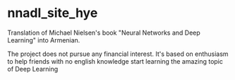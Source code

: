 # nnadl_site_hye
Translation of Michael Nielsen's book "Neural Networks and Deep Learning" into Armenian.

The project does not pursue any financial interest. It's based on enthusiasm to help friends
with no english knowledge start learning the amazing topic of Deep Learning

